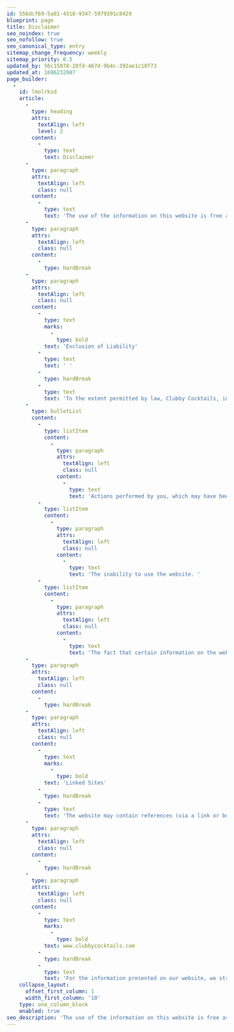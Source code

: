 ```yaml
---
id: 556dcf69-5a81-4318-9347-5979391c8429
blueprint: page
title: Disclaimer
seo_noindex: true
seo_nofollow: true
seo_canonical_type: entry
sitemap_change_frequency: weekly
sitemap_priority: 0.5
updated_by: 56c15878-20fd-467d-9b4c-392ae1c18f73
updated_at: 1696232987
page_builder:
  -
    id: lmolrksd
    article:
      -
        type: heading
        attrs:
          textAlign: left
          level: 2
        content:
          -
            type: text
            text: Disclaimer
      -
        type: paragraph
        attrs:
          textAlign: left
          class: null
        content:
          -
            type: text
            text: 'The use of the information on this website is free as long as you do not copy, distribute, or otherwise use or misuse this information. You may only reuse the information on this website in accordance with mandatory legal regulations.'
      -
        type: paragraph
        attrs:
          textAlign: left
          class: null
        content:
          -
            type: hardBreak
      -
        type: paragraph
        attrs:
          textAlign: left
          class: null
        content:
          -
            type: text
            marks:
              -
                type: bold
            text: 'Exclusion of Liability'
          -
            type: text
            text: ' '
          -
            type: hardBreak
          -
            type: text
            text: 'To the extent permitted by law, Clubby Cocktails, including its affiliated companies, officers, and employees, hereby disclaims all liability for any damage, whether direct or indirect, in any way arising from or related to the use of the website or any other website linked to this website. Specifically, but not limited to, Clubby Cocktails shall in no event be liable for any damage arising from or related to:'
      -
        type: bulletList
        content:
          -
            type: listItem
            content:
              -
                type: paragraph
                attrs:
                  textAlign: left
                  class: null
                content:
                  -
                    type: text
                    text: 'Actions performed by you, which may have been influenced by the information posted on the website. '
          -
            type: listItem
            content:
              -
                type: paragraph
                attrs:
                  textAlign: left
                  class: null
                content:
                  -
                    type: text
                    text: 'The inability to use the website. '
          -
            type: listItem
            content:
              -
                type: paragraph
                attrs:
                  textAlign: left
                  class: null
                content:
                  -
                    type: text
                    text: 'The fact that certain information on the website is incorrect, incomplete, or not up-to-date.'
      -
        type: paragraph
        attrs:
          textAlign: left
          class: null
        content:
          -
            type: hardBreak
      -
        type: paragraph
        attrs:
          textAlign: left
          class: null
        content:
          -
            type: text
            marks:
              -
                type: bold
            text: 'Linked Sites'
          -
            type: hardBreak
          -
            type: text
            text: 'The website may contain references (via a link or button) to other sites related to a specific aspect of this website. This does not automatically imply that Clubby Cocktails is affiliated with these other sites or their owners. Therefore, Clubby Cocktails is not responsible for these other sites, including the information contained therein.'
      -
        type: paragraph
        attrs:
          textAlign: left
          class: null
        content:
          -
            type: hardBreak
      -
        type: paragraph
        attrs:
          textAlign: left
          class: null
        content:
          -
            type: text
            marks:
              -
                type: bold
            text: www.clubbycocktails.com
          -
            type: hardBreak
          -
            type: text
            text: 'For the information presented on our website, we strive for the most careful representation of reality. Errors that may occur and are recognizable as programming or typographical errors can never be a basis for claiming or assuming a contract or agreement with Clubby Cocktails. Clubby Cocktails aims to keep the website as current as possible. Despite these efforts, if the information on this website is incomplete or incorrect, we cannot accept any liability for it. The information and/or products on this website are offered without any form of warranty or claim to accuracy. We reserve the right to modify, remove, or reposition these materials without prior notice. Clubby Cocktails accepts no liability for any information on websites to which we refer via links.'
    collapse_layout:
      offset_first_column: 1
      width_first_column: '10'
    type: one_column_block
    enabled: true
seo_description: 'The use of the information on this website is free as long as you do not copy, distribute, or otherwise use or misuse this information.'
---
```

